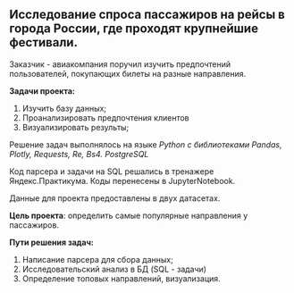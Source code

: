 
## Исследование спроса пассажиров на рейсы в города России, где проходят крупнейшие фестивали.

Заказчик - авиакомпания поручил изучить предпочтений пользователей, покупающих билеты на разные направления.

**Задачи проекта:**
1) Изучить базу данных;
2) Проанализировать предпочтения клиентов
3) Визуализировать результы;

Решение задач выполнялось на языке *Python с библиотеками Pandas, Plotly, Requests, Re, Bs4. PostgreSQL*

Код парсера и задачи на SQL решались в тренажере Яндекс.Практикума. Коды перенесены в JupyterNotebook.

Данные для проекта предоставлены в двух датасетах.

**Цель проекта**: определить самые популярные направления у пассажиров.

**Пути решения задач:**
1) Написание парсера для сбора данных;
2) Исследовательский анализ в БД (SQL - задачи)
3) Определение топовых направлений, визуализация.




